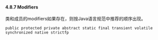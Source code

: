 #### 4.8.7 Modifiers

类和成员的modifiers如果存在，则按Java语言规范中推荐的顺序出现。

    public protected private abstract static final transient volatile synchronized native strictfp
